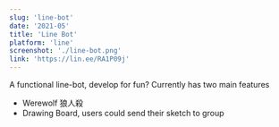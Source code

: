 ```yaml
---
slug: 'line-bot'
date: '2021-05'
title: 'Line Bot'
platform: 'line'
screenshot: './line-bot.png'
link: 'https://lin.ee/RA1P09j'
---
```


A functional line-bot, develop for fun? Currently has two main features

- <span>Werewolf 狼人殺</span>
- <span>Drawing Board</span>, users could send their sketch to group
